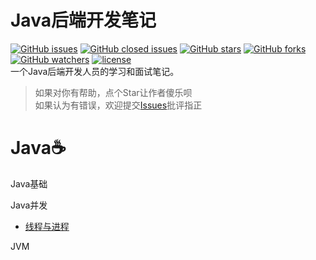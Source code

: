 # Java后端开发笔记
[![GitHub issues](https://img.shields.io/github/issues/nekolr/java-notes.svg?style=flat-square)](https://github.com/nekolr/java-notes/issues) [![GitHub closed issues](https://img.shields.io/github/issues-closed/nekolr/java-notes.svg?style=flat-square)](https://github.com/nekolr/java-notes/issues?utf8=%E2%9C%93&q=is%3Aissue+is%3Aclosed+) [![GitHub stars](https://img.shields.io/github/stars/nekolr/java-notes.svg?style=flat-square&label=Stars)](https://github.com/nekolr/java-notes) [![GitHub forks](https://img.shields.io/github/forks/nekolr/java-notes.svg?style=flat-square&label=Fork)](https://github.com/nekolr/java-notes) [![GitHub watchers](https://img.shields.io/github/watchers/nekolr/java-notes.svg?style=flat-square&label=Watch)](https://github.com/nekolr/java-notes) [![license](https://img.shields.io/github/license/mashape/apistatus.svg?style=flat-square)](https://github.com/nekolr/java-notes/blob/master/LICENSE)   
一个Java后端开发人员的学习和面试笔记。  
> 如果对你有帮助，点个Star让作者傻乐呗  
如果认为有错误，欢迎提交[Issues](https://github.com/nekolr/java-notes/issues/new)批评指正  

# Java☕

Java基础  

Java并发  
- [线程与进程](https://github.com/nekolr/java-notes/blob/master/notes/Java并发.md#线程与进程)

JVM  
